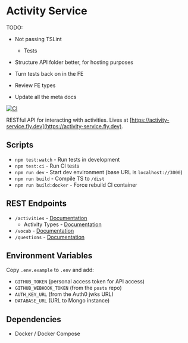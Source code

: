 # Activity Service

TODO:

- Not passing TSLint
  - Tests
- Structure API folder better, for hosting purposes

- Turn tests back on in the FE
- Review FE types

- Update all the meta docs

[![CI](https://github.com/sikaeducation/activity-service/actions/workflows/main.yml/badge.svg)](https://github.com/sikaeducation/activity-service/actions/workflows/main.yml)

RESTful API for interacting with activities. Lives at [https://activity-service.fly.dev](https://activity-service.fly.dev).

## Scripts

- `npm test:watch` - Run tests in development
- `npm test:ci` - Run CI tests
- `npm run dev` - Start dev environment (base URL is `localhost://3000`)
- `npm run build` - Compile TS to `/dist`
- `npm run build:docker` - Force rebuild CI container

## REST Endpoints

- `/activities` - [Documentation](tests/integration/activities.feature)
  - Activity Types - [Documentation](tests/integration/activity-types.feature)
- `/vocab` - [Documentation](tests/integration/vocab.feature)
- `/questions` - [Documentation](tests/integration/question.feature)

## Environment Variables

Copy `.env.example` to `.env` and add:

- `GITHUB_TOKEN` (personal access token for API access)
- `GITHUB_WEBHOOK_TOKEN` (from the `posts` repo)
- `AUTH_KEY_URL` (from the Auth0 jwks URL)
- `DATABASE_URL` (URL to Mongo instance)

## Dependencies

- Docker / Docker Compose
